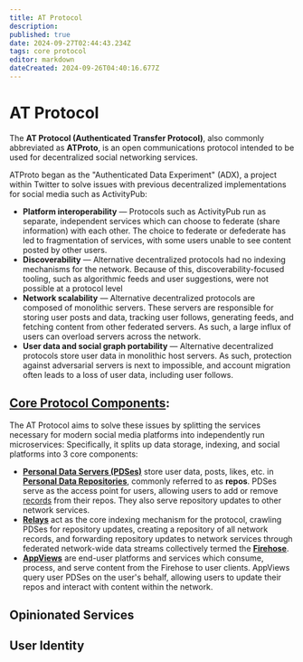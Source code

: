 ```yaml
---
title: AT Protocol
description: 
published: true
date: 2024-09-27T02:44:43.234Z
tags: core protocol
editor: markdown
dateCreated: 2024-09-26T04:40:16.677Z
---
```


# AT Protocol
The **AT Protocol (Authenticated Transfer Protocol)**, also commonly abbreviated as **ATProto**, is an open communications protocol intended to be used for decentralized social networking services.

ATProto began as the "Authenticated Data Experiment" (ADX), a project within Twitter to solve issues with previous decentralized implementations for social media such as ActivityPub:

- **Platform interoperability** — Protocols such as ActivityPub run as separate, independent services which can choose to federate (share information) with each other. The choice to federate or defederate has led to fragmentation of services, with some users unable to see content posted by other users.
- **Discoverability** — Alternative decentralized protocols had no indexing mechanisms for the network. Because of this, discoverability-focused tooling, such as algorithmic feeds and user suggestions, were not possible at a protocol level
- **Network scalability** — Alternative decentralized protocols are composed of monolithic servers. These servers are responsible for storing user posts and data, tracking user follows, generating feeds, and fetching content from other federated servers. As such, a large influx of users can overload servers across the network.
- **User data and social graph portability** — Alternative decentralized protocols store user data in monolithic host servers. As such, protection against adversarial servers is next to impossible, and account migration often leads to a loss of user data, including user follows.

## [Core Protocol Components](/AT_Protocol/Core_Components):

The AT Protocol aims to solve these issues by splitting the services necessary for modern social media platforms into independently run microservices: Specifically, it splits up data storage, indexing, and social platforms into 3 core components:
- [**Personal Data Servers (PDSes)**](/AT_Protocol/Core_Components/Personal_Data_Server(PDSes)) store user data, posts, likes, etc. in [**Personal Data Repositories**](/AT_Protocol/Core_Components/Personal_Data_Server/Personal_Data_Repositories), commonly referred to as **repos**. PDSes serve as the access point for users, allowing users to add or remove [records](/AT_Protocol/Core_Components/Personal_Data_Server/Personal_Data_Repositories/Records) from their repos. They also serve repository updates to other network services.
- [**Relays**](/AT_Protocol/Core_Components/Relay) act as the core indexing mechanism for the protocol, crawling PDSes for repository updates, creating a repository of all network records, and forwarding repository updates to network services through federated network-wide data streams collectively termed the [**Firehose**](/AT_Protocol/Core_Components/Relay/Firehose).
- [**AppViews**](/AT_Protocol/Core_Components/AppView) are end-user platforms and services which consume, process, and serve content from the Firehose to user clients. AppViews query user PDSes on the user's behalf, allowing users to update their repos and interact with content within the network.

## Opinionated Services

## User Identity